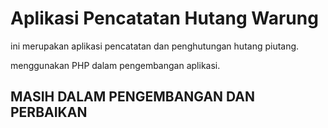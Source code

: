 # Aplikasi Pencatatan Hutang Warung

ini merupakan aplikasi pencatatan dan penghutungan hutang piutang.

menggunakan PHP dalam pengembangan aplikasi.

## MASIH DALAM PENGEMBANGAN DAN PERBAIKAN
